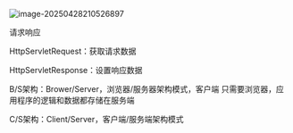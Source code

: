 ![image-20250428210526897](C:\Users\45379\AppData\Roaming\Typora\typora-user-images\image-20250428210526897.png)

请求响应

HttpServletRequest：获取请求数据

HttpServletResponse：设置响应数据

B/S架构：Brower/Server，浏览器/服务器架构模式，客户端 只需要浏览器，应用程序的逻辑和数据都存储在服务端

C/S架构：Client/Server，客户端/服务端架构模式

